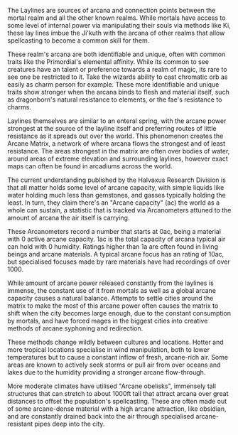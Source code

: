 The Laylines are sources of arcana and connection points between the mortal realm and all the other known realms. While mortals have access to some level of internal power via manipulating their souls via methods like Ki, these lay lines imbue the Ji'kuth with the arcana of other realms that allow spellcasting to become a common skill for them.

These realm's arcana are both identifiable and unique, often with common traits like the Primordial's elemental affinity. While its common to see creatures have an talent or preference towards a realm of magic, its rare to see one be restricted to it. Take the wizards ability to cast chromatic orb as easily as charm person for example. These more identifiable and unique traits show stronger when the arcana binds to flesh and material itself, such as dragonborn's natural resistance to elements, or the fae's resistance to charms. 

Laylines themselves are similar to an enteral spring, with the arcane power strongest at the source of the layline itself and preferring routes of little resistance as it spreads out over the world. This phenomenon creates the Arcane Matrix, a network of where arcana flows the strongest and of least resistance. The areas strongest in the matrix are often over bodies of water, around areas of extreme elevation and surrounding laylines, however exact maps can often be found in arcadiums across the world.

The current understanding published by the Halvaxus Research Division is that all matter holds some level of arcane capacity, with simple liquids like water holding much less than gemstones, and gasses typically holding the least. In turn, they claim there's an "Arcane capacity" (ac) the world as a whole can sustain, a statistic that is tracked via Arcanometers attuned to the amount of arcana the air itself is carrying. 

These Arcanometers record a number that starts at 0ac, being a material with 0 active arcane capacity. 1ac is the total capacity of arcana typical air can hold with 0 humidity. Ratings higher than 1a are often found in living beings and arcane materials. A typical arcane focus has an rating of 10ac, but specialised focuses made by rare materials have had recordings of over 1000. 

While amount of arcane power released constantly from the laylines is immense, the constant use of it from mortals as well as a global arcane capacity causes a natural balance. Attempts to settle cities around the matrix to make the most of this arcane power often causes the matrix to shift when the city becomes large enough, due to the constant consumption by mortals, and have forced mages in the biggest cities into creative methods of arcane syphoning and redirection. 

These methods change wildly between cultures and locations. Hotter and more tropical locations specialise in wind manipulation, both to lower temperatures but to cause a constant inflow of fresh, arcane-rich air. Some areas are known to actively seek storms or pull air from over oceans and lakes due to the humidity providing a stronger arcane flow-through.

More moderate climates have utilised "Arcane obelisks", immensely tall structures that can stretch to about 1000ft tall that attract arcana over great distances to offset the population's spellcasting. These are often made out of some arcane-dense material with a high arcane attraction, like obsidian, and are constantly drained back into the air through specialised arcane-resistant pipes deep into the city.